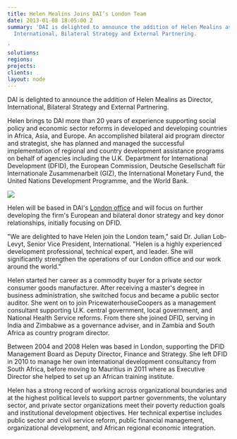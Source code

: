 ```yaml
---
title: Helen Mealins Joins DAI’s London Team
date: 2013-01-08 18:05:00 Z
summary: 'DAI is delighted to announce the addition of Helen Mealins as Director,
  International, Bilateral Strategy and External Partnering.

'
solutions:
regions:
projects:
clients:
layout: node
---
```


DAI is delighted to announce the addition of Helen Mealins as Director, International, Bilateral Strategy and External Partnering.

Helen brings to DAI more than 20 years of experience supporting social policy and economic sector reforms in developed and developing countries in Africa, Asia, and Europe. An accomplished bilateral aid program director and strategist, she has planned and managed the successful implementation of regional and country development assistance programs on behalf of agencies including the U.K. Department for International Development (DFID), the European Commission, Deutsche Gesellschaft für Internationale Zusammenarbeit (GIZ), the International Monetary Fund, the United Nations Development Programme, and the World Bank.

![][1]

Helen will be based in DAI's [London office][2] and will focus on further developing the firm's European and bilateral donor strategy and key donor relationships, initially focusing on DFID.

"We are delighted to have Helen join the London team," said Dr. Julian Lob-Levyt, Senior Vice President, International. "Helen is a highly experienced development professional, technical expert, and leader. She will significantly strengthen the operations of our London office and our work around the world."

Helen started her career as a commodity buyer for a private sector consumer goods manufacturer. After receiving a master's degree in business administration, she switched focus and became a public sector auditor. She went on to join PricewaterhouseCoopers as a management consultant supporting U.K. central government, local government, and National Health Service reforms. From there she joined DFID, serving in India and Zimbabwe as a governance adviser, and in Zambia and South Africa as country program director.

Between 2004 and 2008 Helen was based in London, supporting the DFID Management Board as Deputy Director, Finance and Strategy. She left DFID in 2010 to manage her own international development consultancy from South Africa, before moving to Mauritius in 2011 where as Executive Director she helped to set up an African training institute.

Helen has a strong record of working across organizational boundaries and at the highest political levels to support partner governments, the voluntary sector, and private sector organizations meet their poverty reduction goals and institutional development objectives. Her technical expertise includes public sector and civil service reform, public financial management, organizational development, and African regional economic integration.

[1]: /assets/images/news/HelenMealins_0.JPG
[2]: http://localhost:3000/who-we-are/global-reach/the-united-kingdom
